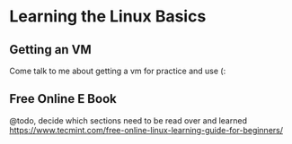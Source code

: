 # Learning the Linux Basics

## Getting an VM
Come talk to me about getting a vm for practice and use (:

## Free Online E Book
@todo, decide which sections need to be read over and learned
https://www.tecmint.com/free-online-linux-learning-guide-for-beginners/

